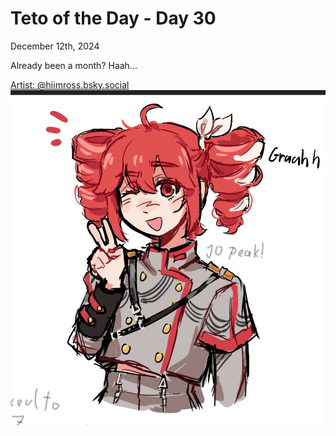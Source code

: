 # Teto of the Day - Day 30
<div class="post-date">December 12th, 2024</div>

Already been a month? Haah...

[Artist: @hiimross.bsky.social](https://bsky.app/profile/hiimross.bsky.social/post/3ld2hfsuyck2p)
![Kasane Teto Art](/totd/DAY_30.jpg)